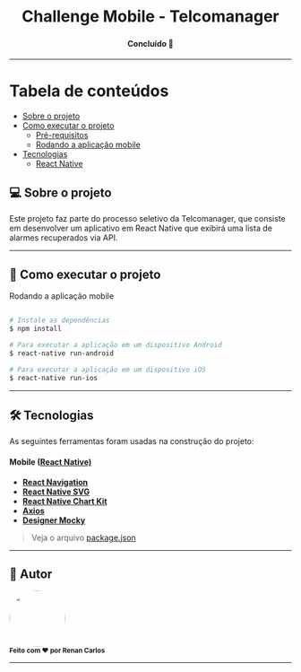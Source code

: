 <h1 align="center">
  Challenge Mobile - Telcomanager
</h1>

<h3 align="center">
    
</h3>

<h4 align="center">
	   Concluído 🚀 
</h4>

---

Tabela de conteúdos
=================
<!--ts-->
   * [Sobre o projeto](#-sobre-o-projeto)
   * [Como executar o projeto](#-como-executar-o-projeto)
     * [Pré-requisitos](#pré-requisitos)
     * [Rodando a aplicação mobile](#user-content--rodando-a-aplicação-mobile)
   * [Tecnologias](#-tecnologias)
     * [React Native](#user-content-mobile--react-native)
<!--te-->

## 💻 Sobre o projeto

Este projeto faz parte do processo seletivo da Telcomanager, que consiste em desenvolver um aplicativo em React Native que exibirá uma lista de alarmes recuperados via API.

---

## 🚀 Como executar o projeto

Rodando a aplicação mobile

```bash

# Instale as dependências
$ npm install

# Para executar a aplicação em um dispositivo Android
$ react-native run-android

# Para executar a aplicação em um dispositivo iOS
$ react-native run-ios

```

---

## 🛠 Tecnologias

As seguintes ferramentas foram usadas na construção do projeto:

#### **Mobile** ([React Native)](http://www.reactnative.com/)

-   **[React Navigation](https://reactnavigation.org/)**
-   **[React Native SVG](https://github.com/react-native-community/react-native-svg)**
-   **[React Native Chart Kit](https://github.com/indiespirit/react-native-chart-kit)**
-   **[Axios](https://github.com/axios/axios)**
-   **[Designer Mocky](https://designer.mocky.io/design)**

> Veja o arquivo [package.json](https://github.com/manorecarlos/challenge-telcomanager/tree/master/alarmanager/package.json)

---

## 🦸 Autor

 <img style="border-radius: 50%;" src="https://avatars1.githubusercontent.com/u/62818671?s=460&u=649c624e53a72fa2ae9b735bb84c9214e7533c5e&v=4" width="100px;" alt=""/>
 <br />
 <sub><b>Feito com ❤️ por Renan Carlos</b></sub>
 <br />

---
